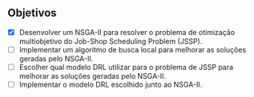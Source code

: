 ## Objetivos
- [x] Desenvolver um NSGA-II para resolver o problema de otimização multiobjetivo do Job-Shop Scheduling Problem (JSSP).
- [ ] Implementar um algoritmo de busca local para melhorar as soluções geradas pelo NSGA-II.
- [ ] Escolher qual modelo DRL utilizar para o problema de JSSP para melhorar as soluções geradas pelo NSGA-II.
- [ ] Implementar o modelo DRL escolhido junto ao NSGA-II.
